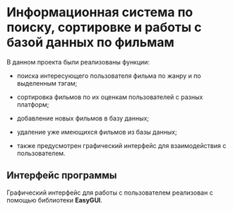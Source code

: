 # Информационная система по поиску, сортировке и работы с базой данных по фильмам

В данном проекта были реализованы функции:

- поиска интересующего пользователя фильма по жанру и по выделенным тэгам;

- сортировка фильмов по их оценкам пользователей с разных платформ;

- добавление новых фильмов в базу данных;

- удаление уже имеющихся фильмов из базы данных;

- также предусмотрен графический интерфейс для взаимодействия с пользователем.


## Интерфейс программы

Графический интерфейс для работы с пользователем реализован с помощью библиотеки **EasyGUI**.







